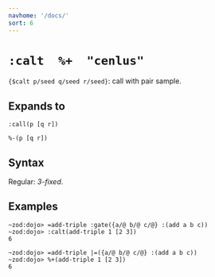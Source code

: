 ```yaml
---
navhome: '/docs/'
sort: 6
---
```


# `:calt  %+  "cenlus"`

`{$calt p/seed q/seed r/seed}`: call with pair sample.

## Expands to

    :call(p [q r])

    %-(p [q r])

## Syntax

Regular: *3-fixed*.

## Examples

    ~zod:dojo> =add-triple :gate({a/@ b/@ c/@} :(add a b c))
    ~zod:dojo> :calt(add-triple 1 [2 3])
    6

    ~zod:dojo> =add-triple |=({a/@ b/@ c/@} :(add a b c))
    ~zod:dojo> %+(add-triple 1 [2 3])
    6

